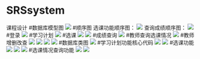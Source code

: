 # SRSsystem
课程设计
#数据库模型图
![](https://github.com/Edwiin123/SRSsystem/blob/master/SRS/image/%E5%BE%AE%E4%BF%A1%E6%88%AA%E5%9B%BE_20170705010649.png)
#顺序图
选课功能顺序图：
![](https://github.com/Edwiin123/SRSsystem/blob/master/SRS/image/%E9%80%89%E8%AF%BE%E9%A1%BA%E5%BA%8F%E5%9B%BE.png)
查询成绩顺序图：
![](https://github.com/Edwiin123/SRSsystem/blob/master/SRS/image/%E6%9F%A5%E7%9C%8B%E6%88%90%E7%BB%A9%E5%8D%95%E9%A1%BA%E5%BA%8F%E5%9B%BE.png)
#登录
![](https://github.com/Edwiin123/SRSsystem/blob/master/SRS/image/1%E7%99%BB%E5%BD%95%E7%95%8C%E9%9D%A2.jpg)
#学习计划
![](https://github.com/Edwiin123/SRSsystem/blob/master/SRS/image/%E5%AD%A6%E4%B9%A0%E8%AE%A1%E5%88%92.png)
#选课
![](https://github.com/Edwiin123/SRSsystem/blob/master/SRS/image/%E9%80%89%E8%AF%BE%E7%B3%BB%E7%BB%9F.png)
![](https://github.com/Edwiin123/SRSsystem/blob/master/SRS/image/%E5%AE%8C%E6%88%90%E9%80%89%E8%AF%BE.png)
#成绩查询
![](https://github.com/Edwiin123/SRSsystem/blob/master/SRS/image/%E6%88%90%E7%BB%A9%E6%9F%A5%E8%AF%A2.png)
#教师查询选课情况
![](https://github.com/Edwiin123/SRSsystem/blob/master/SRS/image/%E6%95%99%E5%B8%88%E6%9F%A5%E7%9C%8B%E9%80%89%E8%AF%BE%E6%83%85%E5%86%B5.png)
#教师增删改查
![](https://github.com/Edwiin123/SRSsystem/blob/master/SRS/image/%E8%AF%BE%E7%A8%8B%E6%B7%BB%E5%8A%A0.png)
![](https://github.com/Edwiin123/SRSsystem/blob/master/SRS/image/%E8%AF%BE%E7%A8%8B%E6%B7%BB%E5%8A%A0%E6%88%90%E5%8A%9F.png)
![](https://github.com/Edwiin123/SRSsystem/blob/master/SRS/image/%E8%AF%BE%E7%A8%8B%E5%AE%89%E6%8E%92.png)
![](https://github.com/Edwiin123/SRSsystem/blob/master/SRS/image/%E8%AF%BE%E7%A8%8B%E4%BF%AE%E6%94%B9.png)
#数据库类图
![](https://github.com/Edwiin123/SRSsystem/blob/master/SRS/image/%E5%BE%AE%E4%BF%A1%E5%9B%BE%E7%89%87_20170705011319.jpg)
#学习计划功能核心代码
![](https://github.com/Edwiin123/SRSsystem/blob/master/SRS/image/%E4%BB%A3%E7%A0%81/%E5%AD%A6%E4%B9%A0%E8%AE%A1%E5%88%92%E5%8A%9F%E8%83%BD1.jpg)
![](https://github.com/Edwiin123/SRSsystem/blob/master/SRS/image/%E4%BB%A3%E7%A0%81/%E5%AD%A6%E4%B9%A0%E8%AE%A1%E5%88%92%E5%8A%9F%E8%83%BD2.jpg)
#选课功能
![](https://github.com/Edwiin123/SRSsystem/blob/master/SRS/image/%E4%BB%A3%E7%A0%81/%E9%80%89%E8%AF%BE%E5%8A%9F%E8%83%BD1.jpg)
![](https://github.com/Edwiin123/SRSsystem/blob/master/SRS/image/%E4%BB%A3%E7%A0%81/%E9%80%89%E8%AF%BE%E5%8A%9F%E8%83%BD2.jpg)
![](https://github.com/Edwiin123/SRSsystem/blob/master/SRS/image/%E4%BB%A3%E7%A0%81/%E9%80%89%E8%AF%BE%E5%8A%9F%E8%83%BD3.jpg)
#选课情况查询功能
![](https://github.com/Edwiin123/SRSsystem/blob/master/SRS/image/%E4%BB%A3%E7%A0%81/%E8%AF%BE%E7%A8%8B%E9%80%89%E8%AF%BE%E6%83%85%E5%86%B51.jpg)
![](https://github.com/Edwiin123/SRSsystem/blob/master/SRS/image/%E4%BB%A3%E7%A0%81/%E8%AF%BE%E7%A8%8B%E9%80%89%E8%AF%BE%E6%83%85%E5%86%B52.jpg)


